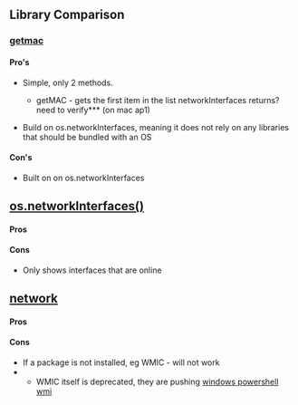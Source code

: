 ## Library Comparison
### [getmac](https://www.npmjs.com/package/getmac)
#### Pro's
- Simple, only 2 methods.
    - getMAC - gets the first item in the list networkInterfaces returns? need to verify*** (on mac ap1)

- Build on os.networkInterfaces, meaning it does not rely on any libraries that should be bundled with an OS
#### Con's
- Built on on os.networkInterfaces


## [os.networkInterfaces()](https://nodejs.org/api/os.html#osnetworkinterfaces)
#### Pros
#### Cons
- Only shows interfaces that are online

## [network](https://www.npmjs.com/package/network)
#### Pros
#### Cons
- If a package is not installed, eg WMIC - will not work
- - WMIC itself is deprecated, they are pushing [windows powershell wmi](https://learn.microsoft.com/en-us/windows/win32/wmisdk/wmic)